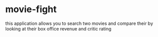 # movie-fight
this application allows you to search two movies and compare their by looking at their box office revenue and critic rating
